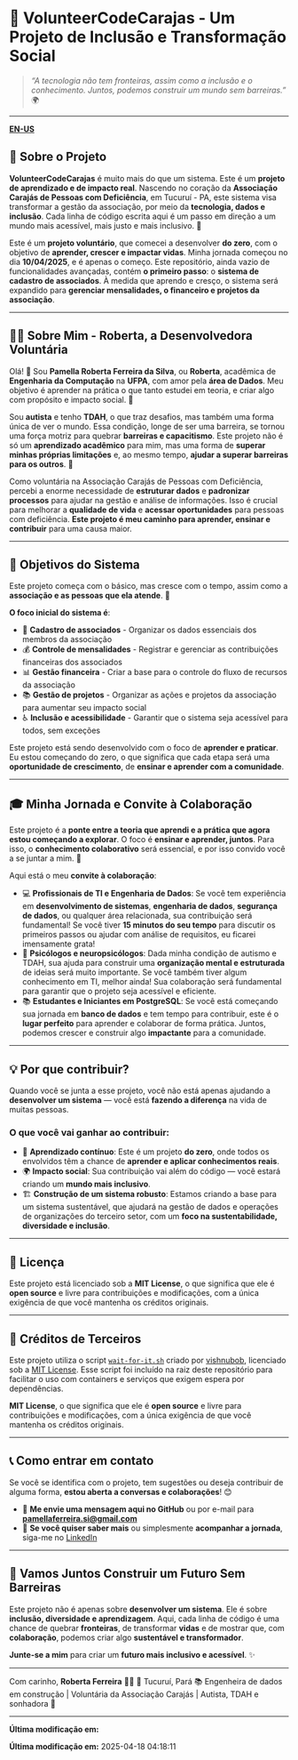 # 🌱 **VolunteerCodeCarajas** - Um Projeto de Inclusão e Transformação Social

> _“A tecnologia não tem fronteiras, assim como a inclusão e o conhecimento. Juntos, podemos construir um mundo sem barreiras.”_ 🌍

---

[**EN-US**](./README-en.md)

## 📖 **Sobre o Projeto**

**VolunteerCodeCarajas** é muito mais do que um sistema. Este é um **projeto de aprendizado e de impacto real**. Nascendo no coração da **Associação Carajás de Pessoas com Deficiência**, em Tucuruí - PA, este sistema visa transformar a gestão da associação, por meio da **tecnologia, dados e inclusão**.
Cada linha de código escrita aqui é um passo em direção a um mundo mais acessível, mais justo e mais inclusivo. 🚀

Este é um **projeto voluntário**, que comecei a desenvolver **do zero**, com o objetivo de **aprender, crescer e impactar vidas**. Minha jornada começou no dia **10/04/2025**, e é apenas o começo. Este repositório, ainda vazio de funcionalidades avançadas, contém **o primeiro passo**: o **sistema de cadastro de associados**. À medida que aprendo e cresço, o sistema será expandido para **gerenciar mensalidades, o financeiro e projetos da associação**.

---

## 🧑‍💻 **Sobre Mim** - Roberta, a Desenvolvedora Voluntária

Olá! 👋 Sou **Pamella Roberta Ferreira da Silva**, ou **Roberta**, acadêmica de **Engenharia da Computação** na **UFPA**, com amor pela **área de Dados**. Meu objetivo é aprender na prática o que tanto estudei em teoria, e criar algo com propósito e impacto social. 🌱

Sou **autista** e tenho **TDAH**, o que traz desafios, mas também uma forma única de ver o mundo. Essa condição, longe de ser uma barreira, se tornou uma força motriz para quebrar **barreiras e capacitismo**. Este projeto não é só um **aprendizado acadêmico** para mim, mas uma forma de **superar minhas próprias limitações** e, ao mesmo tempo, **ajudar a superar barreiras para os outros**. 💙

Como voluntária na Associação Carajás de Pessoas com Deficiência, percebi a enorme necessidade de **estruturar dados** e **padronizar processos** para ajudar na gestão e análise de informações. Isso é crucial para melhorar a **qualidade de vida** e **acessar oportunidades** para pessoas com deficiência. **Este projeto é meu caminho para aprender, ensinar e contribuir** para uma causa maior.

---

## 🔧 **Objetivos do Sistema**

Este projeto começa com o básico, mas cresce com o tempo, assim como a **associação e as pessoas que ela atende**. 🚀

**O foco inicial do sistema é**:

- 🧾 **Cadastro de associados** - Organizar os dados essenciais dos membros da associação
- 💰 **Controle de mensalidades** - Registrar e gerenciar as contribuições financeiras dos associados
- 📊 **Gestão financeira** - Criar a base para o controle do fluxo de recursos da associação
- 📚 **Gestão de projetos** - Organizar as ações e projetos da associação para aumentar seu impacto social
- ♿ **Inclusão e acessibilidade** - Garantir que o sistema seja acessível para todos, sem exceções

Este projeto está sendo desenvolvido com o foco de **aprender e praticar**. Eu estou começando do zero, o que significa que cada etapa será uma **oportunidade de crescimento**, de **ensinar e aprender com a comunidade**.

---

## 🎓 **Minha Jornada e Convite à Colaboração**

Este projeto é a **ponte entre a teoria que aprendi e a prática que agora estou começando a explorar**. O foco é **ensinar e aprender, juntos**. Para isso, o **conhecimento colaborativo** será essencial, e por isso convido você a se juntar a mim. 🤝

Aqui está o meu **convite à colaboração**:

- 💻 **Profissionais de TI e Engenharia de Dados**: Se você tem experiência em **desenvolvimento de sistemas**, **engenharia de dados**, **segurança de dados**, ou qualquer área relacionada, sua contribuição será fundamental! Se você tiver **15 minutos do seu tempo** para discutir os primeiros passos ou ajudar com análise de requisitos, eu ficarei imensamente grata!
- 🧠 **Psicólogos e neuropsicólogos**: Dada minha condição de autismo e TDAH, sua ajuda para construir uma **organização mental e estruturada** de ideias será muito importante. Se você também tiver algum conhecimento em TI, melhor ainda! Sua colaboração será fundamental para garantir que o projeto seja acessível e eficiente.
- 📚 **Estudantes e Iniciantes em PostgreSQL**: Se você está começando sua jornada em **banco de dados** e tem tempo para contribuir, este é o **lugar perfeito** para aprender e colaborar de forma prática. Juntos, podemos crescer e construir algo **impactante** para a comunidade.

---

## 💡 **Por que contribuir?**

Quando você se junta a esse projeto, você não está apenas ajudando a **desenvolver um sistema** — você está **fazendo a diferença** na vida de muitas pessoas.

### O que você vai ganhar ao contribuir:

- 🔄 **Aprendizado contínuo**: Este é um projeto **do zero**, onde todos os envolvidos têm a chance de **aprender e aplicar conhecimentos reais**.
- 🌍 **Impacto social**: Sua contribuição vai além do código — você estará criando um **mundo mais inclusivo**.
- 🏗️ **Construção de um sistema robusto**: Estamos criando a base para um sistema sustentável, que ajudará na gestão de dados e operações de organizações do terceiro setor, com um **foco na sustentabilidade, diversidade e inclusão**.

---

## 📜 **Licença**

Este projeto está licenciado sob a **MIT License**, o que significa que ele é **open source** e livre para contribuições e modificações, com a única exigência de que você mantenha os créditos originais.

---

## 📄 Créditos de Terceiros

Este projeto utiliza o script [`wait-for-it.sh`](https://github.com/vishnubob/wait-for-it) criado por [vishnubob](https://github.com/vishnubob), licenciado sob a [MIT License](https://github.com/vishnubob/wait-for-it/blob/master/LICENSE).
Esse script foi incluído na raiz deste repositório para facilitar o uso com containers e serviços que exigem espera por dependências.

**MIT License**, o que significa que ele é **open source** e livre para contribuições e modificações, com a única exigência de que você mantenha os créditos originais.

---

## 📞 **Como entrar em contato**

Se você se identifica com o projeto, tem sugestões ou deseja contribuir de alguma forma, **estou aberta a conversas e colaborações**! 😊

- 💬 **Me envie uma mensagem aqui no GitHub** ou por e-mail para [**pamellaferreira.si@gmail.com**](mailto:pamellaferreira.si@gmail.com)
- 🔗 **Se você quiser saber mais** ou simplesmente **acompanhar a jornada**, siga-me no [LinkedIn](https://www.linkedin.com/in/robertaferreira91)

---

## 🌟 **Vamos Juntos Construir um Futuro Sem Barreiras**

Este projeto não é apenas sobre **desenvolver um sistema**. Ele é sobre **inclusão, diversidade e aprendizagem**. Aqui, cada linha de código é uma chance de quebrar **fronteiras**, de transformar **vidas** e de mostrar que, com **colaboração**, podemos criar algo **sustentável e transformador**.

**Junte-se a mim** para criar um **futuro mais inclusivo e acessível**. ✨

---

Com carinho,
**Roberta Ferreira** 🐍💙
📍 Tucuruí, Pará
📚 Engenheira de dados em construção | Voluntária da Associação Carajás | Autista, TDAH e sonhadora 🌌

---

**Última modificação em:** 

**Última modificação em:** 2025-04-18 04:18:11

